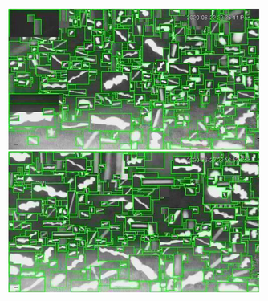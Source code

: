 ![20200622-222021-225026](in/20200622/20200622-222021-225026_0_.jpg)
![20200622-225031-232036](in/20200622/20200622-225031-232036_0_.jpg)
